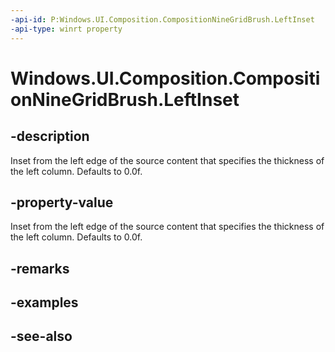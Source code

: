 ```yaml
---
-api-id: P:Windows.UI.Composition.CompositionNineGridBrush.LeftInset
-api-type: winrt property
---
```


<!-- Property syntax
public float LeftInset { get;  set; }
-->

# Windows.UI.Composition.CompositionNineGridBrush.LeftInset

## -description
Inset from the left edge of the source content that specifies the thickness of the left column. Defaults to 0.0f.



## -property-value
Inset from the left edge of the source content that specifies the thickness of the left column. Defaults to 0.0f.

## -remarks

## -examples

## -see-also

